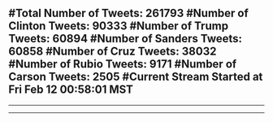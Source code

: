 #Total Number of Tweets: 261793 
#Number of Clinton Tweets: 90333
#Number of Trump Tweets: 60894
#Number of Sanders Tweets: 60858
#Number of Cruz Tweets: 38032
#Number of Rubio Tweets: 9171
#Number of Carson Tweets: 2505
#Current Stream Started at Fri Feb 12 00:58:01 MST
---
---
---
